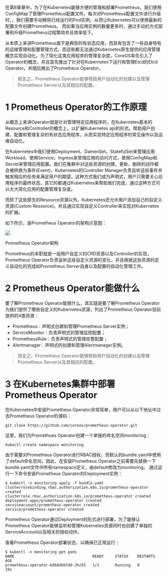 
在第8章章中，为了在Kubernetes能够方便的管理和部署Prometheus，我们使用ConfigMap了管理Prometheus配置文件。每次对Prometheus配置文件进行升级时，，我们需要手动移除已经运行的Pod实例，从而让Kubernetes可以使用最新的配置文件创建Prometheus。 而如果当应用实例的数量更多时，通过手动的方式部署和升级Prometheus过程繁琐并且效率低下。

从本质上来讲Prometheus属于是典型的有状态应用，而其有包含了一些自身特有的运维管理和配置管理方式。而这些都无法通过Kubernetes原生提供的应用管理概念实现自动化。为了简化这类应用程序的管理复杂度，CoreOS率先引入了Operator的概念，并且首先推出了针对在Kubernetes下运行和管理Etcd的Etcd Operator。并随后推出了Prometheus Operator。


> 简言之，Prometheus Operator能够帮助用户自动化的创建以及管理Prometheus Server以及其相应的配置。
# 1 Prometheus Operator的工作原理

从概念上来讲Operator就是针对管理特定应用程序的，在Kubernetes基本的Resource和Controller的概念上，以扩展Kubernetes api的形式。帮助用户创建，配置和管理复杂的有状态应用程序。从而实现特定应用程序的常见操作以及运维自动化。

在Kubernetes中我们使用Deployment、DamenSet，StatefulSet来管理应用Workload，使用Service，Ingress来管理应用的访问方式，使用ConfigMap和Secret来管理应用配置。我们在集群中对这些资源的创建，更新，删除的动作都会被转换为事件(Event)，Kubernetes的Controller Manager负责监听这些事件并触发相应的任务来满足用户的期望。这种方式我们成为声明式，用户只需要关心应用程序的最终状态，其它的都通过Kubernetes来帮助我们完成，通过这种方式可以大大简化应用的配置管理复杂度。

而除了这些原生的Resource资源以外，Kubernetes还允许用户添加自己的自定义资源(Custom Resource)。并且通过实现自定义Controller来实现对Kubernetes的扩展。

如下所示，是Prometheus Operator的架构示意图：

![](https://yunlzheng.gitbook.io/~gitbook/image?url=https%3A%2F%2F2416223964-files.gitbook.io%2F%7E%2Ffiles%2Fv0%2Fb%2Fgitbook-legacy-files%2Fo%2Fassets%252F-LBdoxo9EmQ0bJP2BuUi%252F-LTqt7j2IAOToEk6hOsn%252F-LTqt9UGxsEOJ93P6X22%252Fprometheus-architecture.png%3Fgeneration%3D1544961698797610%26alt%3Dmedia&width=768&dpr=4&quality=100&sign=685c96e6&sv=1)

Prometheus Operator架构

Prometheus的本职就是一组用户自定义的CRD资源以及Controller的实现，Prometheus Operator负责监听这些自定义资源的变化，并且根据这些资源的定义自动化的完成如Prometheus Server自身以及配置的自动化管理工作。


# 2 Prometheus Operator能做什么

要了解Prometheus Operator能做什么，其实就是要了解Prometheus Operator为我们提供了哪些自定义的Kubernetes资源，列出了Prometheus Operator目前提供的️4类资源：

- Prometheus：声明式创建和管理Prometheus Server实例；
- ServiceMonitor：负责声明式的管理监控配置；
- PrometheusRule：负责声明式的管理告警配置；
- Alertmanager：声明式的创建和管理Alertmanager实例。

> 简言之，Prometheus Operator能够帮助用户自动化的创建以及管理Prometheus Server以及其相应的配置。

# 3 在Kubernetes集群中部署Prometheus Operator

在Kubernetes中安装Prometheus Operator非常简单，用户可以从以下地址中过去Prometheus Operator的源码：
```
git clone https://github.com/coreos/prometheus-operator.git
```


这里，我们为Promethues Operator创建一个单独的命名空间monitoring：
```
kubectl create namespace monitoring
```



由于需要对Prometheus Operator进行RBAC授权，而默认的bundle.yaml中使用了default命名空间，因此，在安装Prometheus Operator之前需要先替换一下bundle.yaml文件中所有namespace定义，由default修改为monitoring。 
通过运行一下命令安装Prometheus Operator的Deployment实例：
```
$ kubectl -n monitoring apply -f bundle.yaml
clusterrolebinding.rbac.authorization.k8s.io/prometheus-operator created
clusterrole.rbac.authorization.k8s.io/prometheus-operator created
deployment.apps/prometheus-operator created
serviceaccount/prometheus-operator created
service/prometheus-operator created
```



Prometheus Operator通过Deployment的形式进行部署，为了能够让Prometheus Operator能够监听和管理Kubernetes资源同时也创建了单独的ServiceAccount以及相关的授权动作。


查看Prometheus Operator部署状态，以确保已正常运行：
```
$ kubectl -n monitoring get pods
NAME                                   READY     STATUS    RESTARTS   AGE
prometheus-operator-6db8dbb7dd-2hz55   1/1       Running   0          19s
```











